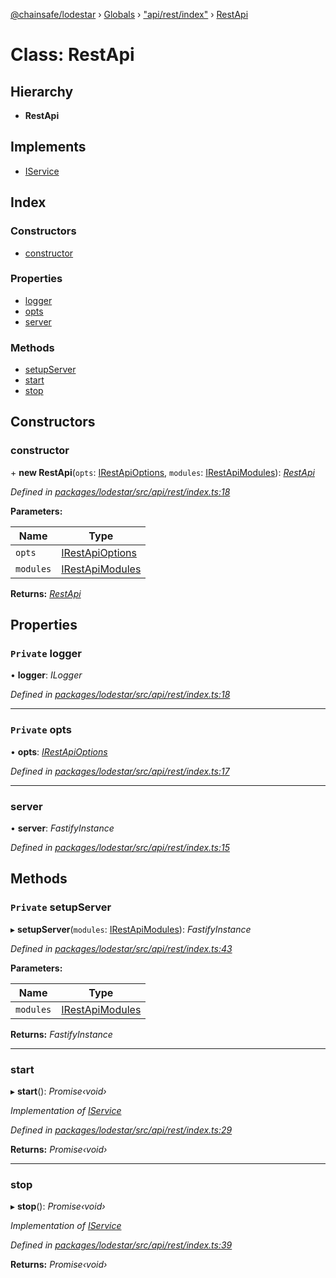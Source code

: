 [@chainsafe/lodestar](../README.md) › [Globals](../globals.md) › ["api/rest/index"](../modules/_api_rest_index_.md) › [RestApi](_api_rest_index_.restapi.md)

# Class: RestApi

## Hierarchy

* **RestApi**

## Implements

* [IService](../interfaces/_node_nodejs_.iservice.md)

## Index

### Constructors

* [constructor](_api_rest_index_.restapi.md#constructor)

### Properties

* [logger](_api_rest_index_.restapi.md#private-logger)
* [opts](_api_rest_index_.restapi.md#private-opts)
* [server](_api_rest_index_.restapi.md#server)

### Methods

* [setupServer](_api_rest_index_.restapi.md#private-setupserver)
* [start](_api_rest_index_.restapi.md#start)
* [stop](_api_rest_index_.restapi.md#stop)

## Constructors

###  constructor

\+ **new RestApi**(`opts`: [IRestApiOptions](../interfaces/_api_rest_options_.irestapioptions.md), `modules`: [IRestApiModules](../interfaces/_api_rest_interface_.irestapimodules.md)): *[RestApi](_api_rest_index_.restapi.md)*

*Defined in [packages/lodestar/src/api/rest/index.ts:18](https://github.com/ChainSafe/lodestar/blob/f41191172/packages/lodestar/src/api/rest/index.ts#L18)*

**Parameters:**

Name | Type |
------ | ------ |
`opts` | [IRestApiOptions](../interfaces/_api_rest_options_.irestapioptions.md) |
`modules` | [IRestApiModules](../interfaces/_api_rest_interface_.irestapimodules.md) |

**Returns:** *[RestApi](_api_rest_index_.restapi.md)*

## Properties

### `Private` logger

• **logger**: *ILogger*

*Defined in [packages/lodestar/src/api/rest/index.ts:18](https://github.com/ChainSafe/lodestar/blob/f41191172/packages/lodestar/src/api/rest/index.ts#L18)*

___

### `Private` opts

• **opts**: *[IRestApiOptions](../interfaces/_api_rest_options_.irestapioptions.md)*

*Defined in [packages/lodestar/src/api/rest/index.ts:17](https://github.com/ChainSafe/lodestar/blob/f41191172/packages/lodestar/src/api/rest/index.ts#L17)*

___

###  server

• **server**: *FastifyInstance*

*Defined in [packages/lodestar/src/api/rest/index.ts:15](https://github.com/ChainSafe/lodestar/blob/f41191172/packages/lodestar/src/api/rest/index.ts#L15)*

## Methods

### `Private` setupServer

▸ **setupServer**(`modules`: [IRestApiModules](../interfaces/_api_rest_interface_.irestapimodules.md)): *FastifyInstance*

*Defined in [packages/lodestar/src/api/rest/index.ts:43](https://github.com/ChainSafe/lodestar/blob/f41191172/packages/lodestar/src/api/rest/index.ts#L43)*

**Parameters:**

Name | Type |
------ | ------ |
`modules` | [IRestApiModules](../interfaces/_api_rest_interface_.irestapimodules.md) |

**Returns:** *FastifyInstance*

___

###  start

▸ **start**(): *Promise‹void›*

*Implementation of [IService](../interfaces/_node_nodejs_.iservice.md)*

*Defined in [packages/lodestar/src/api/rest/index.ts:29](https://github.com/ChainSafe/lodestar/blob/f41191172/packages/lodestar/src/api/rest/index.ts#L29)*

**Returns:** *Promise‹void›*

___

###  stop

▸ **stop**(): *Promise‹void›*

*Implementation of [IService](../interfaces/_node_nodejs_.iservice.md)*

*Defined in [packages/lodestar/src/api/rest/index.ts:39](https://github.com/ChainSafe/lodestar/blob/f41191172/packages/lodestar/src/api/rest/index.ts#L39)*

**Returns:** *Promise‹void›*
